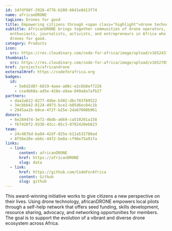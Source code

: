 ```yaml
---
id: 14fdf60f-2928-4776-b208-6641e8413f74
name: africanDRONE
tagLine: Drones for good
title: Empowering citizens through <span class="highlight">drone technology</span>
subtitle: AfricanDRONE brings together communities of drone operators,
  enthusiasts, journalists, activists, and entrepreneurs in Africa who use
  drones for good.
category: Products
icon:
  src: https://res.cloudinary.com/code-for-africa/image/upload/v1652431239/codeforafrica/icons/Type_africanDRONE_exwdyu.svg
thumbnail:
  src: https://res.cloudinary.com/code-for-africa/image/upload/v1652705960/codeforafrica/images/Property_1_africanDRONE_y4surg.jpg
href: /projects/africandrone
externalHref: https://codeforafrica.org
badges:
  id:
    - 5e6d2d87-6819-4aee-a08c-e2c6b8ef7226
    - cce4b68a-ad5e-428e-a9aa-849a8a7afb27
partners:
  - daa2a622-0277-44be-b302-dbc703f89522
  - 34cbbb42-0124-4973-bce2-b05d6ec84c1b
  - 2945aa1b-b0ce-472f-b25e-2da67608b961
donors:
  - 6e284474-3e72-46db-a669-ca510201a158
  - f67426f2-9338-43cc-85c3-0782420eb623
team:
  - 24c487bd-ba84-42df-825e-b11a532786ad
  - 8f56e20e-eb6c-44f2-be0a-cf96e75a91fa
links:
  - link:
      content: africanDRONE
      href: https://africanDRONE
      slug: data
  - link:
      href: https://github.com/CodeForAfrica
      content: Github
      slug: github
---
```


This award-winning initiative works to give citizens a new perspective on their lives. Using drone technology, africanDRONE empowers local pilots through a self-help network that offers seed funding, skills development, resource sharing, advocacy, and networking opportunities for members. The goal is to support the evolution of a vibrant and diverse drone ecosystem across Africa.
